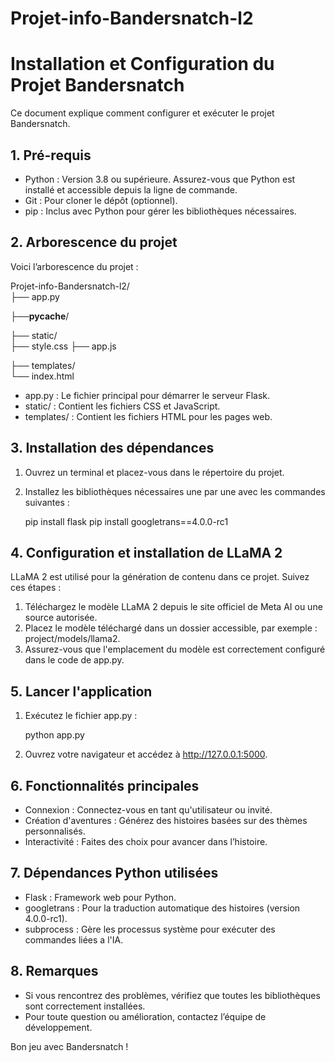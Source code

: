 # Projet-info-Bandersnatch-l2
# Installation et Configuration du Projet Bandersnatch

Ce document explique comment configurer et exécuter le projet Bandersnatch.

## 1. Pré-requis

- Python : Version 3.8 ou supérieure. Assurez-vous que Python est installé et accessible depuis la ligne de commande.
- Git : Pour cloner le dépôt (optionnel).
- pip : Inclus avec Python pour gérer les bibliothèques nécessaires.

## 2. Arborescence du projet

Voici l’arborescence du projet :

Projet-info-Bandersnatch-l2/                                                                     
├── app.py 

├──__pycache__/

├── static/  
  ├── style.css
  ├── app.js

├── templates/  
   └── index.html  


- app.py : Le fichier principal pour démarrer le serveur Flask.
- static/ : Contient les fichiers CSS et JavaScript.
- templates/ : Contient les fichiers HTML pour les pages web.

## 3. Installation des dépendances

1. Ouvrez un terminal et placez-vous dans le répertoire du projet.
2. Installez les bibliothèques nécessaires une par une avec les commandes suivantes :

   pip install flask
   pip install googletrans==4.0.0-rc1
   

## 4. Configuration et installation de LLaMA 2

LLaMA 2 est utilisé pour la génération de contenu dans ce projet. Suivez ces étapes :

1. Téléchargez le modèle LLaMA 2 depuis le site officiel de Meta AI ou une source autorisée.
2. Placez le modèle téléchargé dans un dossier accessible, par exemple : project/models/llama2.
3. Assurez-vous que l'emplacement du modèle est correctement configuré dans le code de app.py.

## 5. Lancer l'application

1. Exécutez le fichier app.py :
   
   python app.py
   
2. Ouvrez votre navigateur et accédez à http://127.0.0.1:5000.

## 6. Fonctionnalités principales

- Connexion : Connectez-vous en tant qu'utilisateur ou invité.
- Création d'aventures : Générez des histoires basées sur des thèmes personnalisés.
- Interactivité : Faites des choix pour avancer dans l’histoire.

## 7. Dépendances Python utilisées

- Flask : Framework web pour Python.
- googletrans : Pour la traduction automatique des histoires (version 4.0.0-rc1).
- subprocess : Gère les processus système pour exécuter des commandes liées a l'IA.

## 8. Remarques

- Si vous rencontrez des problèmes, vérifiez que toutes les bibliothèques sont correctement installées.
- Pour toute question ou amélioration, contactez l’équipe de développement.

Bon jeu avec Bandersnatch !
